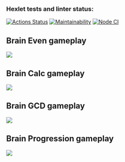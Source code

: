 ### Hexlet tests and linter status:

[![Actions Status](https://github.com/Fedinyak/frontend-project-lvl1/workflows/hexlet-check/badge.svg)](https://github.com/Fedinyak/frontend-project-lvl1/actions)
[![Maintainability](https://api.codeclimate.com/v1/badges/15356e2eb59ed27a63d4/maintainability)](https://codeclimate.com/github/Fedinyak/frontend-project-lvl1/maintainability)
[![Node CI](https://github.com/Fedinyak/frontend-project-lvl1/workflows/Node%20CI/badge.svg)](https://github.com/Fedinyak/frontend-project-lvl1/actions)

## Brain Even gameplay
<a href="https://asciinema.org/a/HY3p7rklK5Uh9tJHRWTIekShM" target="_blank"><img src="https://asciinema.org/a/HY3p7rklK5Uh9tJHRWTIekShM.svg" /></a>

## Brain Calc gameplay
<a href="https://asciinema.org/a/tnNCgtzQ8fVwgU1qVrXRioPkZ" target="_blank"><img src="https://asciinema.org/a/tnNCgtzQ8fVwgU1qVrXRioPkZ.svg" /></a>

## Brain GCD gameplay
<a href="https://asciinema.org/a/KwlG3dACBuDzHIbd0CbxbXALX" target="_blank"><img src="https://asciinema.org/a/KwlG3dACBuDzHIbd0CbxbXALX.svg" /></a>

## Brain Progression gameplay
<a href="https://asciinema.org/a/5zQcucy6WyMsU388rTek6PGwB" target="_blank"><img src="https://asciinema.org/a/5zQcucy6WyMsU388rTek6PGwB.svg" /></a>
